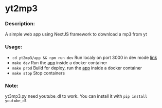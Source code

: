 # yt2mp3

### Description:
A simple web app using NextJS framework to download a mp3 from yt

### Usage:
- ```cd yt2mp3/app && npm run dev``` Run localy on port 3000 in dev mode [link](http://localhost:3000)
- ```make dev``` Run the [app](http://localhost:3000) inside a docker container
- ```make prod``` Build for deploy, run the [app](http://localhost:4242) inside a docker container
- ```make stop``` Stop containers

### Note:
yt3mp3.py need youtube_dl to work. You can install it with ```pip install youtube_dl```
